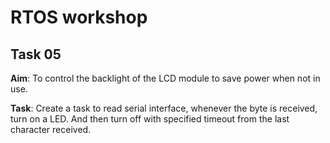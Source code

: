 # RTOS workshop

## Task 05

 **Aim**: To control the backlight of the LCD module to save power when not in
 use.
 
 **Task**: Create a task to read serial interface, whenever the byte is
 received, turn on a LED. And then turn off with specified timeout from the last
 character received.
